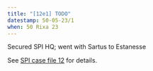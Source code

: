 ```yaml
---
title: "[12e1] TODO"
datestamp: 50-05-23/1
when: 50 Rixa 23
---
```


Secured SPI HQ; went with Sartus to Estanesse

See [SPI case file 12](https://docs.google.com/document/d/1ZBq8NvJuY40O4KA1M9oqnbB9zFjo_Ot3IUUYMtz2jhw/edit) for details.
